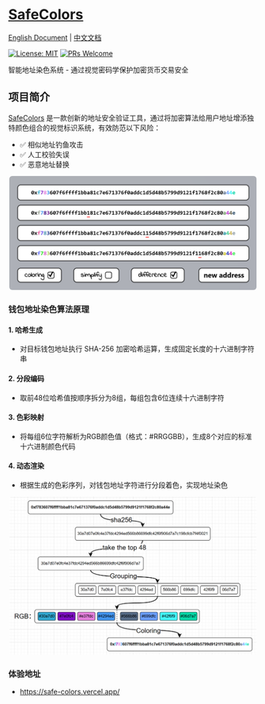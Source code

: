 # [SafeColors](https://safe-colors.vercel.app/) 

[English Document](README.md) | [中文文档](README_zh.md)

[![License: MIT](https://img.shields.io/badge/License-MIT-yellow.svg)](https://opensource.org/licenses/MIT)
[![PRs Welcome](https://img.shields.io/badge/PRs-welcome-brightgreen.svg)](https://github.com/yourusername/safecolors/pulls)

智能地址染色系统 - 通过视觉密码学保护加密货币交易安全

## 项目简介

[SafeColors](https://safe-colors.vercel.app/) 是一款创新的地址安全验证工具，通过将加密算法给用户地址增添独特颜色组合的视觉标识系统，有效防范以下风险：
- ✅ 相似地址钓鱼攻击
- ✅ 人工校验失误
- ✅ 恶意地址替换

<p align="center">
  <img src="./public/example.png" alt="new" width="500" style="border-radius: 6px;"/><br>
</p>

### 钱包地址染色算法原理

#### 1. 哈希生成
- 对目标钱包地址执行 SHA-256 加密哈希运算，生成固定长度的十六进制字符串

#### 2. 分段编码
- 取前48位哈希值按顺序拆分为8组，每组包含6位连续十六进制字符

#### 3. 色彩映射
- 将每组6位字符解析为RGB颜色值（格式：#RRGGBB），生成8个对应的标准十六进制颜色代码

#### 4. 动态渲染
- 根据生成的色彩序列，对钱包地址字符进行分段着色，实现地址染色

<p align="center">
  <img src="./public/flowchart.png" alt="new" width="500" style="border-radius: 6px;"/><br>
</p>

### 体验地址
- https://safe-colors.vercel.app/